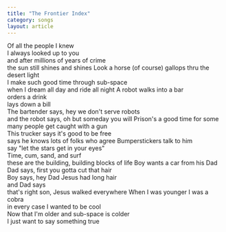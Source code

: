 ```yaml
---
title: "The Frontier Index"
category: songs
layout: article
---
```


Of all the people I knew  
I always looked up to you  
and after millions of years of crime  
the sun still shines and shines Look a horse (of course) gallops thru the desert light  
I make such good time through sub-space  
when I dream all day and ride all night A robot walks into a bar  
orders a drink  
lays down a bill  
The bartender says, hey we don't serve robots  
and the robot says, oh but someday you will Prison's a good time for some  
many people get caught with a gun  
This trucker says it's good to be free  
says he knows lots of folks who agree Bumperstickers talk to him  
say "let the stars get in your eyes"  
Time, cum, sand, and surf  
these are the building, building blocks of life Boy wants a car from his Dad  
Dad says, first you gotta cut that hair  
Boy says, hey Dad Jesus had long hair  
and Dad says  
that's right son, Jesus walked everywhere When I was younger I was a cobra  
in every case I wanted to be cool  
Now that I'm older and sub-space is colder  
I just want to say something true
